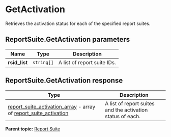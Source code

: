 # GetActivation

Retrieves the activation status for each of the specified report suites.

## ReportSuite.GetActivation parameters

|Name|Type|Description|
|----|----|-----------|
|**rsid_list** |`string[]` |A list of report suite IDs.|

## ReportSuite.GetActivation response

|Type|Description|
|----|-----------|
| [report_suite_activation_array](../../data_types/r_report_suite_activation_array.md#) - array of [report_suite_activation](../../data_types/r_report_suite_activation.md#) |A list of report suites and the activation status of each.|

**Parent topic:** [Report Suite](../../methods/report_suite/r_methods_reportsuite.md)

